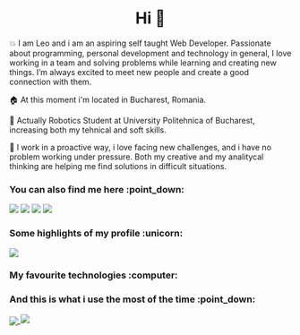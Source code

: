 <h1 align="center">Hi 👋</h1>

💥 I am Leo and i am an aspiring self taught Web Developer. Passionate about programming, personal development and technology in general, I love working in a team and solving problems while learning and creating new things. I’m always excited to meet new people and create a good connection with them.

🏠 At this moment i'm located in Bucharest, Romania.

🌱 Actually Robotics Student at University Politehnica of Bucharest, increasing both my tehnical and soft skills.

💪 I work in a proactive way, i love facing new challenges, and i have no problem working under pressure.
Both my creative and my analitycal thinking are helping me find solutions in difficult situations.


<h3>You can also find me here :point_down:</h3> 
  <a href="mailto: leostefan1227@gmail.com"><img src="https://img.shields.io/badge/leostefan1227@gmail.com_-%23E4405F.svg?&style=for-the-badge&logo=gmail&logoColor=white"></a> <a href="https://www.instagram.com/leostefann/"><img src="https://img.shields.io/badge/@leostefann_-%23E4405F.svg?&style=for-the-badge&logo=instagram&logoColor=white"></a> <a href="https://www.linkedin.com/in/iliescu-stefan-leonard-95b935208/"><img src="https://img.shields.io/badge/Iliescu Stefan Leonard-%230077B5.svg?&style=for-the-badge&logo=linkedin&logoColor=white" ></a> <a  href="https://www.facebook.com/leo.stefan.iliescu"><img src="https://img.shields.io/badge/Leo Stefan-%2312100E.svg?&style=for-the-badge&logo=facebook&logoColor=white"></a>

<h3>Some highlights of my profile :unicorn:</h3>
<a href="">
  <img align="center" src="http://github-readme-streak-stats.herokuapp.com?user=leostefan27&theme=material-palenight"/>
</a>

<h3>My favourite technologies :computer:</h3>

<h3>And this is what i use the most of the time :point_down:</h3>
<a href="">
  <img align="center" src="https://github-readme-stats.vercel.app/api/top-langs/?username=leostefan27&langs_count=8&layout=compact&theme=material-palenight&hide=html,Tcl" />
</a>

<a href="https://visitcount.itsvg.in">
  <img src="https://visitcount.itsvg.in/api?id=leostefan27&label=Profile%20Views&color=8&icon=2&pretty=true" />
</a>









